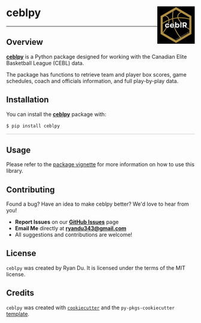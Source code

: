# ceblpy <img src="https://github.com/ryanndu/ceblpy/raw/main/assets/images/cebl-logo.png" align="right" width="100" height="100"/>

---

## Overview

**[ceblpy](https://github.com/ryanndu/ceblpy)** is a Python package designed for working with the Canadian Elite Basketball League (CEBL) data.

The package has functions to retrieve team and player box scores, game schedules, coach and officials information, and full play-by-play data.


## Installation

You can install the **[ceblpy](https://github.com/ryanndu/ceblpy)** package with:

```bash
$ pip install ceblpy
```

<hr style="height:1px; border:none; background-color:#ccc;">

## Usage

Please refer to the [package vignette](https://ryanndu.github.io/ceblpy/how_to_use.html) for more information on how to use this library. 


## Contributing

Found a bug? Have an idea to make ceblpy better? We'd love to hear from you!
- **Report Issues** on our **[GitHub Issues](https://github.com/ryanndu/ceblpy/issues)** page
- **Email Me** directly at **[ryandu343@gmail.com](mailto:ryandu343@gmail.com)**
- All suggestions and contributions are welcome!


## License

`ceblpy` was created by Ryan Du. It is licensed under the terms of the MIT license.

## Credits

`ceblpy` was created with [`cookiecutter`](https://cookiecutter.readthedocs.io/en/latest/) and the `py-pkgs-cookiecutter` [template](https://github.com/py-pkgs/py-pkgs-cookiecutter).